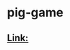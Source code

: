 # pig-game
<h2><a href="https://65075c17df5e466e63967513--helpful-kleicha-a799ad.netlify.app/"> Link: </a></h2>

